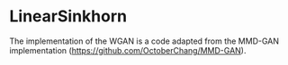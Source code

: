 # LinearSinkhorn
The implementation of the WGAN is a code adapted from the MMD-GAN implementation (https://github.com/OctoberChang/MMD-GAN).

